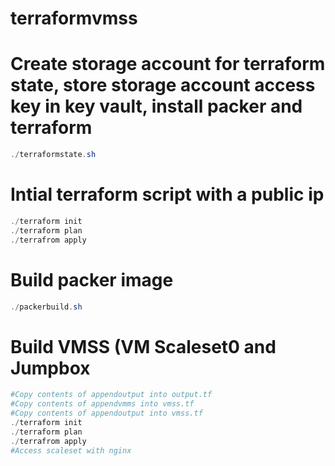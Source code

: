 # terraformvmss

# Create storage account for terraform state, store storage account access key in key vault, install packer and terraform 
```powershell 
./terraformstate.sh
```
# Intial terraform script with a public ip 
```powershell
./terraform init
./terraform plan 
./terrafrom apply 
```
# Build packer image 
```powershell 
./packerbuild.sh
```

# Build VMSS (VM Scaleset0 and Jumpbox
```powershell
#Copy contents of appendoutput into output.tf
#Copy contents of appendvmms into vmss.tf
#Copy contents of appendoutput into vmss.tf
./terraform init
./terraform plan 
./terrafrom apply 
#Access scaleset with nginx 
```
